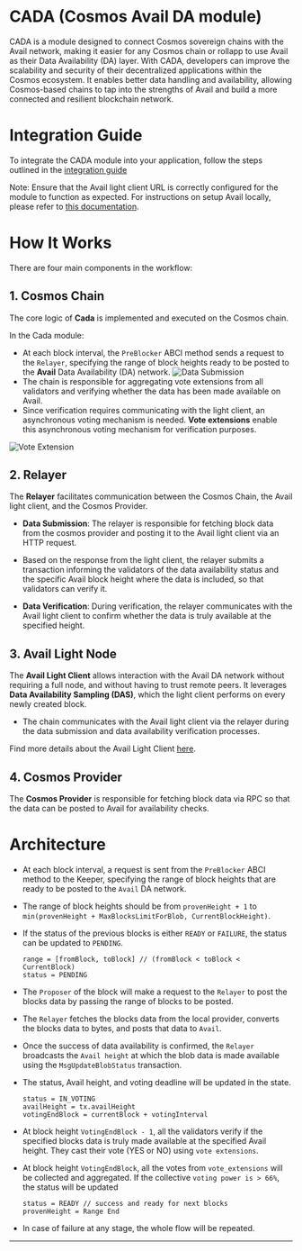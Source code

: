 # CADA (Cosmos Avail DA module)

CADA is a module designed to connect Cosmos sovereign chains with the Avail network, making it easier for any Cosmos chain or rollapp to use Avail as their Data Availability (DA) layer. With CADA, developers can improve the scalability and security of their decentralized applications within the Cosmos ecosystem. It enables better data handling and availability, allowing Cosmos-based chains to tap into the strengths of Avail and build a more connected and resilient blockchain network.

# Integration Guide

To integrate the CADA module into your application, follow the steps outlined in the [integration guide](./integration_docs/README.md)

Note: Ensure that the Avail light client URL is correctly configured for the module to function as expected. For instructions on setup Avail locally, please refer to [this documentation](https://github.com/rollkit/avail-da?tab=readme-ov-file#avail-da).

# How It Works

There are four main components in the workflow:

## 1. Cosmos Chain
The core logic of **Cada** is implemented and executed on the Cosmos chain.

In the Cada module:
- At each block interval, the `PreBlocker` ABCI method sends a request to the `Relayer`, specifying the range of block heights ready to be posted to the **Avail** Data Availability (DA) network.
![Data Submission](https://github.com/user-attachments/assets/4e17b98f-ca8c-4b4c-a79e-8c60f123cb2c)
- The chain is responsible for aggregating vote extensions from all validators and verifying whether the data has been made available on Avail.
- Since verification requires communicating with the light client, an asynchronous voting mechanism is needed. **Vote extensions** enable this asynchronous voting mechanism for verification purposes.

![Vote Extension](https://github.com/user-attachments/assets/c0edb8e7-20fd-468a-9109-4f31718e4467)

## 2. Relayer
The **Relayer** facilitates communication between the Cosmos Chain, the Avail light client, and the Cosmos Provider.

- **Data Submission**: The relayer is responsible for fetching block data from the cosmos provider and posting it to the Avail light client via an HTTP request.
- Based on the response from the light client, the relayer submits a transaction informing the validators of the data availability status and the specific Avail block height where the data is included, so that validators can verify it.
  
- **Data Verification**: During verification, the relayer communicates with the Avail light client to confirm whether the data is truly available at the specified height.



## 3. Avail Light Node
The **Avail Light Client** allows interaction with the Avail DA network without requiring a full node, and without having to trust remote peers. It leverages **Data Availability Sampling (DAS)**, which the light client performs on every newly created block.

- The chain communicates with the Avail light client via the relayer during the data submission and data availability verification processes.

Find more details about the Avail Light Client [here](https://docs.availproject.org/docs/operate-a-node/run-a-light-client/Overview).

## 4. Cosmos Provider
The **Cosmos Provider** is responsible for fetching block data via RPC so that the data can be posted to Avail for availability checks.


# Architecture


- At each block interval, a request is sent from the `PreBlocker` ABCI method to the Keeper, specifying the range of block heights that are ready to be posted to the `Avail` DA network.
- The range of block heights should be from `provenHeight + 1` to `min(provenHeight + MaxBlocksLimitForBlob, CurrentBlockHeight)`.

- If the status of the previous blocks is either `READY` or `FAILURE`, the status can be updated to `PENDING`.
     
     ``` 
     range = [fromBlock, toBlock] // (fromBlock < toBlock < CurrentBlock)
     status = PENDING
     ```

- The `Proposer` of the block will make a request to the `Relayer` to post the blocks data by passing the range of blocks to be posted.

- The `Relayer` fetches the blocks data from the local provider, converts the blocks data to bytes, and posts that data to `Avail`.

- Once the success of data availability is confirmed, the `Relayer` broadcasts the `Avail height` at which the blob data is made available using the `MsgUpdateBlobStatus` transaction.

- The status, Avail height, and voting deadline will be updated in the state.

    ```
    status = IN_VOTING
    availHeight = tx.availHeight
    votingEndBlock = currentBlock + votingInterval
    ```



- At block height `VotingEndBlock - 1`, all the validators verify if the specified blocks data is truly made available at the specified Avail height. They cast their vote (YES or NO) using `vote extensions`.

- At block height `VotingEndBlock`, all the votes from `vote_extensions` will be collected and aggregated. If the collective `voting power is > 66%`, the status will be updated

    ```
    status = READY // success and ready for next blocks
    provenHeight = Range End

    ```
- In case of failure at any stage, the whole flow will be repeated.

---

